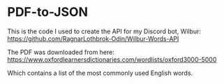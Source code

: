 # PDF-to-JSON

This is the code I used to create the API for my Discord bot, Wilbur: https://github.com/RagnarLothbrok-Odin/Wilbur-Words-API

The PDF was downloaded from here: https://www.oxfordlearnersdictionaries.com/wordlists/oxford3000-5000

Which contains a list of the most commonly used English words.